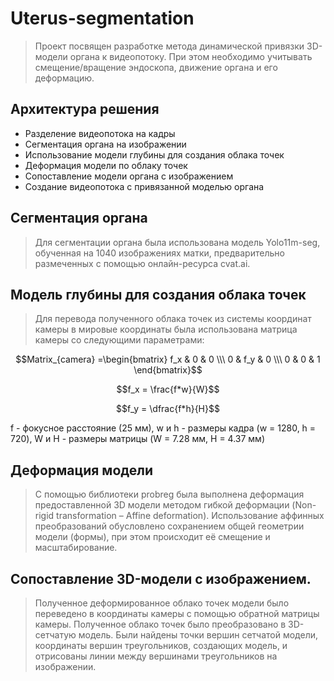 # Uterus-segmentation
> Проект посвящен разработке метода динамической привязки 3D-модели органа к видеопотоку. При этом необходимо учитывать смещение/вращение эндоскопа, движение органа и его деформацию.

## Архитектура решения
- Разделение видеопотока на кадры
- Сегментация органа на изображении
- Использование модели глубины для создания облака точек
- Деформация модели по облаку точек
- Сопоставление модели органа с изображением
- Создание видеопотока с привязанной моделью органа

## Сегментация органа
> Для сегментации органа была использована модель Yolo11m-seg, обученная на 1040 изображениях матки, предварительно размеченных с помощью онлайн-ресурса cvat.ai.

## Модель глубины для создания облака точек
> Для перевода полученного облака точек из системы координат камеры в мировые координаты была использована матрица камеры со следующими параметрами:

$$Matrix_{camera} =\begin{bmatrix} f_x & 0 & 0 \\\ 0 & f_y & 0 \\\ 0 & 0 & 1 \end{bmatrix}$$

$$f_x = \frac{f*w}{W}$$ 

$$f_y = \dfrac{f*h}{H}$$

f - фокусное расстояние (25 мм), w и h - размеры кадра (w = 1280, h = 720), W и H - размеры матрицы (W = 7.28 мм, H = 4.37 мм)

## Деформация модели
>С помощью библиотеки probreg была выполнена деформация предоставленной 3D модели методом гибкой деформации (Non-rigid transformation – Affine deformation). 
>Использование аффинных преобразований обусловлено сохранением общей геометрии модели (формы), при этом происходит её смещение и масштабирование.

## Сопоставление 3D-модели с изображением.
>Полученное деформированное облако точек модели было переведено в координаты камеры с помощью обратной матрицы камеры. Полученное облако точек было преобразовано в 3D-сетчатую модель.
>Были найдены точки вершин сетчатой модели, координаты вершин треугольников, создающих модель, и отрисованы линии между вершинами треугольников на изображении.

